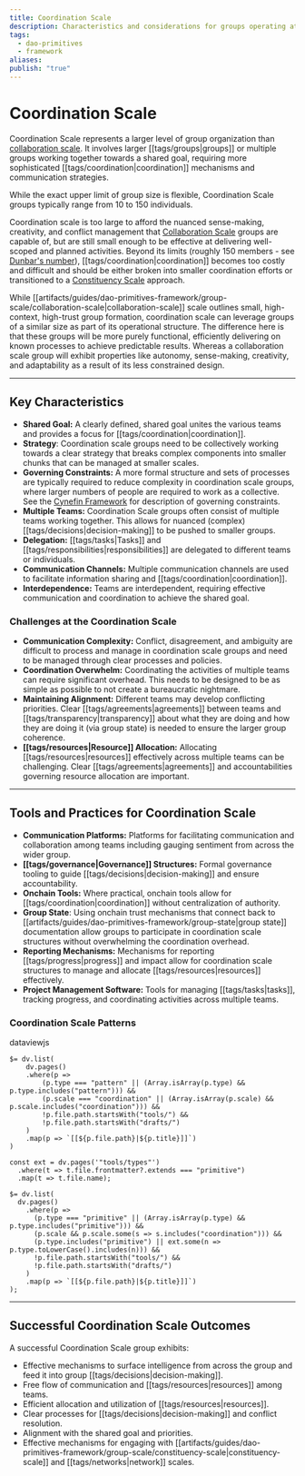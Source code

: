 ```yaml
---
title: Coordination Scale
description: Characteristics and considerations for groups operating at the Coordination Scale
tags:
  - dao-primitives
  - framework
aliases: 
publish: "true"
---
```

# Coordination Scale

Coordination Scale represents a larger level of group organization than [collaboration scale](artifacts/guides/dao-primitives-framework/group-scale/collaboration-scale.md). It involves larger [[tags/groups|groups]] or multiple groups working together towards a shared goal, requiring more sophisticated [[tags/coordination|coordination]] mechanisms and communication strategies.

While the exact upper limit of group size is flexible, Coordination Scale groups typically range from 10 to 150 individuals.

Coordination scale is too large to afford the nuanced sense-making, creativity, and conflict management that [Collaboration Scale](artifacts/guides/dao-primitives-framework/group-scale/collaboration-scale.md) groups are capable of, but are still small enough to be effective at delivering well-scoped and planned activities. Beyond its limits (roughly 150 members - see [Dunbar's number](https://en.wikipedia.org/wiki/Dunbar%27s_number)), [[tags/coordination|coordination]] becomes too costly and difficult and should be either broken into smaller coordination efforts or transitioned to a [Constituency Scale](artifacts/guides/dao-primitives-framework/group-scale/constituency-scale.md) approach.

While [[artifacts/guides/dao-primitives-framework/group-scale/collaboration-scale|collaboration-scale]] scale outlines small, high-context, high-trust group formation, coordination scale can leverage groups of a similar size as part of its operational structure. The difference here is that these groups will be more purely functional, efficiently delivering on known processes to achieve predictable results. Whereas a collaboration scale group will exhibit properties like autonomy, sense-making, creativity, and adaptability as a result of its less constrained design.

---

## Key Characteristics

- **Shared Goal:** A clearly defined, shared goal unites the various teams and provides a focus for [[tags/coordination|coordination]].
- **Strategy**: Coordination scale groups need to be collectively working towards a clear strategy that breaks complex components into smaller chunks that can be managed at smaller scales.
- **Governing Constraints:** A more formal structure and sets of processes are typically required to reduce complexity in coordination scale groups, where larger numbers of people are required to work as a collective. See the [Cynefin Framework](https://thecynefin.co/about-us/about-cynefin-framework/#:~:text=Cynefin%2C%20pronounced%20kuh%2Dnev%2D,we%20can%20never%20fully%20understand.) for description of governing constraints.
- **Multiple Teams:** Coordination Scale groups often consist of multiple teams working together. This allows for nuanced (complex) [[tags/decisions|decision-making]] to be pushed to smaller groups.
- **Delegation:** [[tags/tasks|Tasks]] and [[tags/responsibilities|responsibilities]] are delegated to different teams or individuals.
- **Communication Channels:** Multiple communication channels are used to facilitate information sharing and [[tags/coordination|coordination]].
- **Interdependence:** Teams are interdependent, requiring effective communication and coordination to achieve the shared goal.

### Challenges at the Coordination Scale

- **Communication Complexity:** Conflict, disagreement, and ambiguity are difficult to process and manage in coordination scale groups and need to be managed through clear processes and policies.
- **Coordination Overwhelm:** Coordinating the activities of multiple teams can require significant overhead. This needs to be designed to be as simple as possible to not create a bureaucratic nightmare.
- **Maintaining Alignment:** Different teams may develop conflicting priorities. Clear [[tags/agreements|agreements]] between teams and [[tags/transparency|transparency]] about what they are doing and how they are doing it (via group state) is needed to ensure the larger group coherence.
- **[[tags/resources|Resource]] Allocation:** Allocating [[tags/resources|resources]] effectively across multiple teams can be challenging. Clear [[tags/agreements|agreements]] and accountabilities governing resource allocation are important.

---

## Tools and Practices for Coordination Scale

- **Communication Platforms:** Platforms for facilitating communication and collaboration among teams including gauging sentiment from across the wider group.
- **[[tags/governance|Governance]] Structures:** Formal governance tooling to guide [[tags/decisions|decision-making]] and ensure accountability.
- **Onchain Tools:** Where practical, onchain tools allow for [[tags/coordination|coordination]] without centralization of authority.
- **Group State**: Using onchain trust mechanisms that connect back to [[artifacts/guides/dao-primitives-framework/group-state|group state]] documentation allow groups to participate in coordination scale structures without overwhelming the coordination overhead.
- **Reporting Mechanisms:** Mechanisms for reporting [[tags/progress|progress]] and impact allow for coordination scale structures to manage and allocate [[tags/resources|resources]] effectively.
- **Project Management Software:** Tools for managing [[tags/tasks|tasks]], tracking progress, and coordinating activities across multiple teams.

### Coordination Scale Patterns

dataviewjs

```dataviewjs
$= dv.list(
    dv.pages()
    .where(p => 
        (p.type === "pattern" || (Array.isArray(p.type) && p.type.includes("pattern"))) &&
        (p.scale === "coordination" || (Array.isArray(p.scale) && p.scale.includes("coordination"))) &&
        !p.file.path.startsWith("tools/") &&
        !p.file.path.startsWith("drafts/")
    )
    .map(p => `[[${p.file.path}|${p.title}]]`)
)
```



```dataviewjs
const ext = dv.pages('"tools/types"')
  .where(t => t.file.frontmatter?.extends === "primitive")
  .map(t => t.file.name);

$= dv.list(
  dv.pages()
    .where(p =>
      (p.type === "primitive" || (Array.isArray(p.type) && p.type.includes("primitive"))) &&
      (p.scale && p.scale.some(s => s.includes("coordination"))) &&
      (p.type.includes("primitive") || ext.some(n => p.type.toLowerCase().includes(n))) &&
      !p.file.path.startsWith("tools/") &&
      !p.file.path.startsWith("drafts/")
    )
    .map(p => `[[${p.file.path}|${p.title}]]`)
);
```

---

## Successful Coordination Scale Outcomes

A successful Coordination Scale group exhibits:

- Effective mechanisms to surface intelligence from across the group and feed it into group [[tags/decisions|decision-making]].
- Free flow of communication and [[tags/resources|resources]] among teams.
- Efficient allocation and utilization of [[tags/resources|resources]].
- Clear processes for [[tags/decisions|decision-making]] and conflict resolution.
- Alignment with the shared goal and priorities.
- Effective mechanisms for engaging with [[artifacts/guides/dao-primitives-framework/group-scale/constituency-scale|constituency-scale]] and [[tags/networks|network]] scales.






